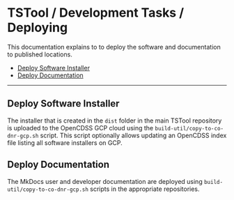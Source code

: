# TSTool / Development Tasks / Deploying #

This documentation explains to to deploy the software and documentation to published locations.

* [Deploy Software Installer](#deploy-software-installer)
* [Deploy Documentation](#deploy-documentation)

---------------

## Deploy Software Installer ##

The installer that is created in the `dist` folder in the main TSTool repository is uploaded to the
OpenCDSS GCP cloud using the `build-util/copy-to-co-dnr-gcp.sh` script.
This script optionally allows updating an OpenCDSS index file listing all software installers on GCP.

## Deploy Documentation ##

The MkDocs user and developer documentation are deployed using `build-util/copy-to-co-dnr-gcp.sh` scripts
in the appropriate repositories.

